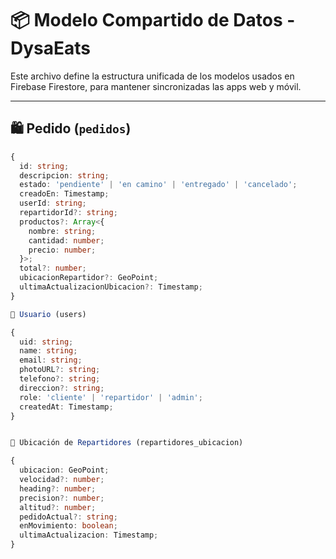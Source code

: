 # 📦 Modelo Compartido de Datos - DysaEats

Este archivo define la estructura unificada de los modelos usados en Firebase Firestore, para mantener sincronizadas las apps web y móvil.

---

## 🛍️ Pedido (`pedidos`)
```ts
{
  id: string;
  descripcion: string;
  estado: 'pendiente' | 'en camino' | 'entregado' | 'cancelado';
  creadoEn: Timestamp;
  userId: string;
  repartidorId?: string;
  productos?: Array<{
    nombre: string;
    cantidad: number;
    precio: number;
  }>;
  total?: number;
  ubicacionRepartidor?: GeoPoint;
  ultimaActualizacionUbicacion?: Timestamp;
}

👤 Usuario (users)

{
  uid: string;
  name: string;
  email: string;
  photoURL?: string;
  telefono?: string;
  direccion?: string;
  role: 'cliente' | 'repartidor' | 'admin';
  createdAt: Timestamp;
}


📍 Ubicación de Repartidores (repartidores_ubicacion)

{
  ubicacion: GeoPoint;
  velocidad?: number;
  heading?: number;
  precision?: number;
  altitud?: number;
  pedidoActual?: string;
  enMovimiento: boolean;
  ultimaActualizacion: Timestamp;
}
